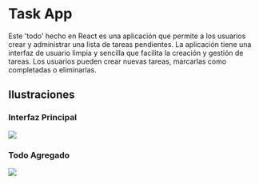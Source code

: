 # Task App
Este 'todo' hecho en React es una aplicación que permite a los usuarios crear y administrar una lista de tareas pendientes.
La aplicación tiene una interfaz de usuario limpia y sencilla que facilita la creación y gestión de tareas. Los usuarios pueden crear nuevas tareas, marcarlas como completadas o eliminarlas.
## Ilustraciones 

### Interfaz Principal
![](https://github.com/Jjoel2908/Task_list/blob/master/task.jpg)

### Todo Agregado
![](https://github.com/Jjoel2908/Task_list/blob/master/task2.JPG)

